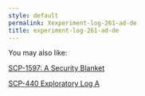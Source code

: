 ```yaml
---
style: default
permalink: Xexperiment-log-261-ad-de
title: experiment-log-261-ad-de
---
```

You may also like:

[SCP-1597: A Security Blanket](http://scp-wiki.net/scp-1597)

[SCP-440 Exploratory Log A](http://scp-wiki.net/scp-440-exploratory-log-a)
